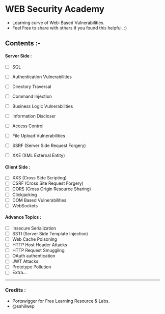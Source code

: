 # WEB Security Academy 

* Learning curve of Web-Based Vulnerabilities.
* Feel Free to share with others if you found this helpful. :)

## Contents :-
#### Server Side :
* [ ] SQL
* [ ] Authentication Vulnerabilities
* [ ] Directory Traversal
* [ ] Command Injection
* [ ] Business Logic Vulnerabilities
* [ ] Information Discloser
* [ ] Access Control
* [ ] File Upload Vulnerabilities
* [ ] SSRF (Server Side Request Forgery)
* [ ] XXE (XML External Entity)


#### Client Side :
* [ ] XXS (Cross Side Scripting)
* [ ] CSRF (Cross Site Request Forgery)
* [ ] CORS (Cross Origin Resource Sharing)
* [ ] Clickjacking
* [ ] DOM Based Vulnerabilities
* [ ] WebSockets

#### Advance Topics :
* [ ] Insecure Serialization
* [ ] SSTI (Server Side Template Injection)
* [ ] Web Cache Poisoning
* [ ] HTTP Host Header Attacks 
* [ ] HTTP Request Smuggling
* [ ] OAuth authentication
* [ ] JWT Attacks
* [ ] Prototype Pollution
* [ ] Extra...

***

### Credits : 

* Portswigger for Free Learning Resource & Labs.
* @sahilwep 